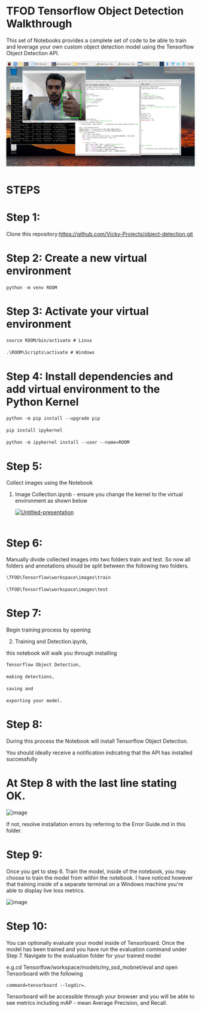 # TFOD Tensorflow Object Detection Walkthrough

This set of Notebooks provides a complete set of code to be able to train and leverage your own custom object detection model using the Tensorflow Object Detection API.

![image](https://github.com/Vicky-Projects/object-detection/blob/master/1.jpg)

# STEPS


# Step 1:

  Clone this repository:https://github.com/Vicky-Projects/object-detection.git

# Step 2: Create a new virtual environment

    python -m venv ROOM

# Step 3: Activate your virtual environment

    source ROOM/bin/activate # Linux

    .\ROOM\Scripts\activate # Windows 

# Step 4: Install dependencies and add virtual environment to the Python Kernel

    python -m pip install --upgrade pip

    pip install ipykernel

    python -m ipykernel install --user --name=ROOM

# Step 5:

Collect images using the Notebook 

1. Image Collection.ipynb - ensure you change the kernel to the virtual
   environment as shown below

   <a href="https://ibb.co/82j8NrF"><img src="https://i.ibb.co/Dk7Kz93/Untitled-presentation.jpg" alt="Untitled-presentation" border="0"></a><br /><a target='_blank' href='https://poetandpoem.com/Robert-Frost/Dust-of-Snow'></a><br />
   
# Step 6: 

Manually divide collected images into two folders train and test. So now all folders and annotations should be split between the following two folders.

    \TFOD\Tensorflow\workspace\images\train

    \TFOD\Tensorflow\workspace\images\test

# Step 7: 

Begin training process by opening 

2. Training and Detection.ipynb, 

  this notebook will walk you through installing 

    Tensorflow Object Detection,
  
    making detections, 
  
    saving and 
  
    exporting your model.

# Step 8: 

During this process the Notebook will install Tensorflow Object Detection. 

You should ideally receive a notification indicating that the API has installed successfully 

# At Step 8 with the last line stating OK.

![image](https://github.com/Vicky-Projects/object-detection/assets/136788912/ecc896ed-a73a-4a13-b79c-4b1200a5fe6a)

If not, resolve installation errors by referring to the Error Guide.md in this folder.

# Step 9: 

Once you get to step 6. Train the model, inside of the notebook, you may choose to train the model from within the notebook. I have noticed however that training inside of a separate terminal on a Windows machine you're able to display live loss metrics.

![image](https://github.com/Vicky-Projects/object-detection/assets/136788912/deb7bf8e-2b2b-42ed-9a0f-aeac6cdc76ec)

# Step 10: 

You can optionally evaluate your model inside of Tensorboard. Once the model has been trained and you have run the evaluation command under Step 7. Navigate to the evaluation folder for your trained model 

e.g.cd Tensorlfow/workspace/models/my_ssd_mobnet/eval
and open Tensorboard with the following 

    command=tensorboard --logdir=. 

Tensorboard will be accessible through your browser and you will be able to see metrics including mAP - mean Average Precision, and Recall.

